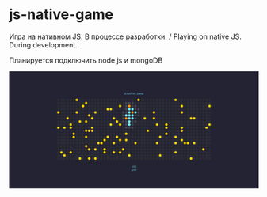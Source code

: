 # js-native-game
Игра на нативном JS. В процессе разработки. / Playing on native JS. During development.

Планируется подключить node.js и mongoDB

![Игра на native JS](js-game.png "Игра на native JS")
